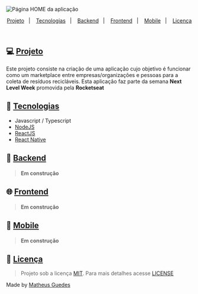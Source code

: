 ![Página HOME da aplicação](https://i.imgur.com/aufKyUA.png)

<p align="center">
  <a href="#projeto">Projeto</a>&nbsp;&nbsp;&nbsp;|&nbsp;&nbsp;&nbsp;
  <a href="#tecnologias">Tecnologias</a>&nbsp;&nbsp;&nbsp;|&nbsp;&nbsp;&nbsp;
  <a href="#backend">Backend</a>&nbsp;&nbsp;&nbsp;|&nbsp;&nbsp;&nbsp;
  <a href="#frontend">Frontend</a>&nbsp;&nbsp;&nbsp;|&nbsp;&nbsp;&nbsp;
  <a href="#mobile">Mobile</a>&nbsp;&nbsp;&nbsp;|&nbsp;&nbsp;&nbsp;
  <a href="#licença">Licença</a>
</p>

<br>

## :computer: [Projeto](#projeto)

Este projeto consiste na criação de uma aplicação cujo objetivo é funcionar como um marketplace entre empresas/organizações e pessoas para a coleta de resíduos recicláveis. Esta aplicação faz parte da semana **Next Level Week** promovida pela **Rocketseat**

## :rocket: [Tecnologias](#tecnologias)

- Javascript / Typescript
- [NodeJS](https://nodejs.org/en/)
- [ReactJS](https://pt-br.reactjs.org/)
- [React Native](https://reactnative.dev/)

## :hammer: [Backend](#backend)

> #### Em construção

## :globe_with_meridians: [Frontend](#frontend)

> #### Em construção

## :iphone: [Mobile](#mobile)

> #### Em construção

## :memo: [Licença](#licença)

> Projeto sob a licença [MIT](https://choosealicense.com/licenses/mit/). Para mais detalhes acesse [LICENSE](LICENSE.md)

Made by [Matheus Guedes](https://www.linkedin.com/in/matheusgsousa/)

